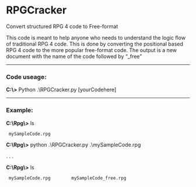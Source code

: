 # RPGCracker
Convert structured RPG 4  code to Free-format 

This code is meant to help anyone who needs to understand the logic flow of traditional RPG 4 code. This is done by converting the positional based RPG 4 code to the more popular free-format code. The output is a new document with the name of the code followed by “_free”
___
### Code useage:

**C:\\>**    Python    .\\RPGCracker.py    [yourCodehere]
___
### Example:
**C:\\Rpg\\>** ls

     mySampleCode.rpg

**C:\\Rpg\\>** python    .\\RPGCracker.py    .\\mySampleCode.rpg

  . . .

**C:\\Rpg\\>** ls

     mySampleCode.rpg        mySampleCode_free.rpg
